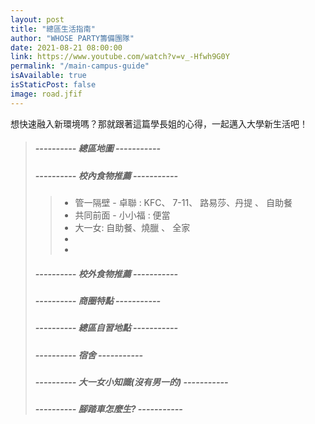 ```yaml
---
layout: post
title: "總區生活指南"
author: "WHOSE PARTY籌備團隊"
date: 2021-08-21 08:00:00
link: https://www.youtube.com/watch?v=v_-Hfwh9G0Y
permalink: "/main-campus-guide"
isAvailable: true
isStaticPost: false
image: road.jfif
---
```


想快速融入新環境嗎？那就跟著這篇學長姐的心得，一起邁入大學新生活吧！

> ##### <font>---------- 總區地圖 -----------</font>
> ##### <font>---------- 校內食物推薦 -----------</font>
>> * 管一隔壁 - 卓聯 : KFC、 7-11、 路易莎、丹提 、 自助餐
>> * 共同前面 - 小小福 : 便當
>> * 大一女: 自助餐、燒臘 、 全家
>> * 
>> * 
> ##### <font>---------- 校外食物推薦 -----------</font>
> ##### <font>---------- 商圈特點 -----------</font>
> ##### <font>---------- 總區自習地點 -----------</font>
> ##### <font>---------- 宿舍 -----------</font>
> ##### <font>---------- 大一女小知識(沒有男一的) -----------</font>
> ##### <font>---------- 腳踏車怎麼生? -----------</font>